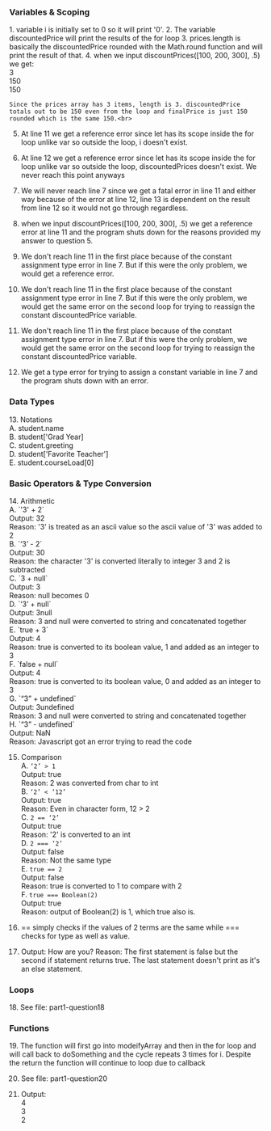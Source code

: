 <h3>Variables & Scoping</h3>
1. variable i is initially set to 0 so it will print '0'.
2. The variable discountedPrice will print the results of the for loop
3. prices.length is basically the discountedPrice rounded with the Math.round function and will print the result of that.
4. when we input discountPrices([100, 200, 300], .5) we get: <br>
    3<br>
    150<br>
    150<br>

    Since the prices array has 3 items, length is 3. discountedPrice totals out to be 150 even from the loop and finalPrice is just 150 rounded which is the same 150.<br>


5. At line 11 we get a reference error since let has its scope inside the for loop unlike var so outside the loop, i doesn't exist.
6. At line 12 we get a reference error since let has its scope inside the for loop unlike var so outside the loop, discountedPrices doesn't exist. We never reach this point anyways
7. We will never reach line 7 since we get a fatal error in line 11 and either way because of the error at line 12, line 13 is dependent on the result from line 12 so it would not go through regardless.
8. when we input discountPrices([100, 200, 300], .5) we get a reference error at line 11 and the program shuts down for the reasons provided my answer to question 5.


9. We don't reach line 11 in the first place because of the constant assignment type error in line 7. But if this were the only problem, we would get a reference error.
10. We don't reach line 11 in the first place because of the constant assignment type error in line 7. But if this were the only problem, we would get the same error on    the second loop for trying to reassign the constant discountedPrice variable.
11. We don't reach line 11 in the first place because of the constant assignment type error in line 7. But if this were the only problem, we would get the same error on    the second loop for trying to reassign the constant discountedPrice variable. 
12. We get a type error for trying to assign a constant variable in line 7 and the program shuts down with an error.

<h3>Data Types</h3>
13. Notations <br>
    A. student.name <br>
    B. student['Grad Year] <br>
    C. student.greeting <br>
    D. student['Favorite Teacher'] <br>
    E. student.courseLoad[0]

<h3>Basic Operators & Type Conversion</h3>
14. Arithmetic <br>
    A. `'3' + 2` <br>
        Output: 32 <br>
        Reason: '3' is treated as an ascii value so the ascii value of '3' was added to 2 <br>
    B. `‘3’ - 2` <br>
        Output: 30 <br>
        Reason: the character '3' is converted literally to integer 3 and 2 is subtracted <br>
    C. `3 + null` <br>
        Output: 3 <br>
        Reason: null becomes 0 <br>
    D. `‘3’ + null` <br>
        Output: 3null <br>
        Reason: 3 and null were converted to string and concatenated together <br>
    E. `true + 3` <br>
        Output: 4 <br>
        Reason: true is converted to its boolean value, 1 and added as an integer to 3 <br>
    F. `false + null` <br>
        Output: 4 <br>
        Reason: true is converted to its boolean value, 0 and added as an integer to 3 <br>
    G. `“3” + undefined` <br>
        Output: 3undefined <br>
        Reason: 3 and null were converted to string and concatenated together <br>
    H. `“3” - undefined` <br>
        Output: NaN <br>
        Reason: Javascript got an error trying to read the code <br>

15. Comparison <br>
    A. `‘2’ > 1` <br>
        Output: true <br>
        Reason: 2 was converted from char to int <br>
    B. `‘2’ < ‘12’` <br>
        Output: true <br>
        Reason: Even in character form, 12 > 2 <br>
    C. `2 == ‘2’` <br>
        Output: true <br>
        Reason: '2' is converted to an int <br>
    D. `2 === ‘2’` <br>
        Output: false <br>
        Reason: Not the same type <br>
    E. `true == 2` <br>
        Output: false <br>
        Reason: true is converted to 1 to compare with 2 <br>
    F. `true === Boolean(2)` <br>
        Output: true <br>
        Reason: output of Boolean(2) is 1, which true also is. <br>

16. == simply checks if the values of 2 terms are the same while === checks for type as well as value.

17. Output: How are you?
    Reason: The first statement is false but the second if statement returns true. The last statement doesn't print as it's an else statement.

<h3>Loops</h3>
18. See file: part1-question18

<h3>Functions</h3>
19. 
The function will first go into modeifyArray and then in the for loop and will call back to doSomething and the cycle repeats 3 times for i. Despite the return the function will continue to loop due to callback

20.  See file: part1-question20

21. Output:<br>
    4 <br>
    3 <br>
    2 <br>
